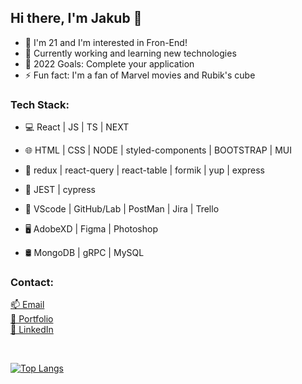 ## Hi there, I'm Jakub  👋

- 🔭 I'm 21 and I'm interested in Fron-End!
- 🌱 Currently working and learning new technologies
- 🥅 2022 Goals: Complete your application 
- ⚡ Fun fact: I'm a fan of Marvel movies and Rubik's cube

### Tech Stack:

- 💻   React | JS | TS | NEXT

- 🌐   HTML | CSS | NODE | styled-components | BOOTSTRAP | MUI

- 📕   redux | react-query | react-table | formik | yup | express

- 🧪   JEST | cypress

- 🔧   VScode | GitHub/Lab | PostMan | Jira | Trello

- 🖥   AdobeXD | Figma | Photoshop 

- 🛢   MongoDB | gRPC | MySQL 


### Contact:

[📫 Email](mailto:kontakt.pasciak@gmail.com)
<br/>
[🎨 Portfolio](https://qbacuber.github.io/)
<br/>
[💼 LinkedIn](www.linkedin.com/in/jakub-paściak)

<br />

[![Top Langs](https://github-readme-stats.vercel.app/api/top-langs/?username=qbacuber&layout=compact)](https://github.com/anuraghazra/github-readme-stats)
